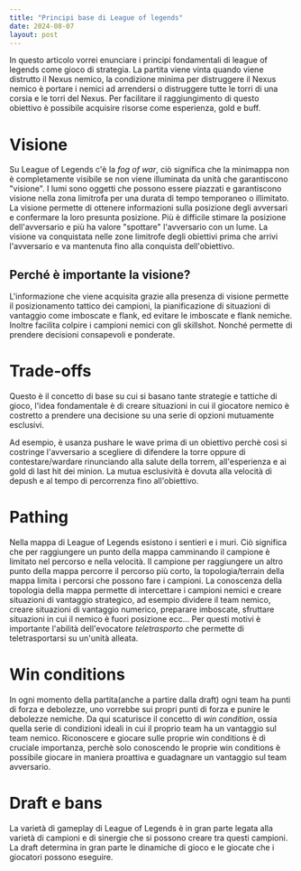 ```yaml
---
title: "Principi base di League of legends"
date: 2024-08-07
layout: post
---
```


In questo articolo vorrei enunciare i principi fondamentali di league of legends come gioco di strategia. La partita viene vinta quando viene distrutto il Nexus nemico, la condizione minima per distruggere il Nexus nemico è portare i nemici ad arrendersi o distruggere tutte le torri di una corsia e le torri del Nexus. Per facilitare il raggiungimento di questo obiettivo è possibile acquisire risorse come esperienza, gold e buff.

# Visione

Su League of Legends c'è la *fog of war*, ciò significa che la minimappa non è completamente visibile se non viene illuminata da unità che garantiscono "visione". I lumi sono oggetti che possono essere piazzati e garantiscono visione nella zona limitrofa per una durata di tempo temporaneo o illimitato. La visione permette di ottenere informazioni sulla posizione degli avversari e confermare la loro presunta posizione. Più è difficile stimare la posizione dell'avversario e più ha valore "spottare" l'avversario con un lume.
La visione va conquistata nelle zone limitrofe degli obiettivi prima che arrivi l'avversario e va mantenuta fino alla conquista dell'obiettivo.

## Perché è importante la visione?

L'informazione che viene acquisita grazie alla presenza di visione permette il posizionamento tattico dei campioni, la pianificazione di situazioni di vantaggio come imboscate e flank, ed evitare le imboscate e flank nemiche. Inoltre facilita colpire i campioni nemici con gli skillshot. Nonché permette di prendere decisioni consapevoli e ponderate.

# Trade-offs

Questo è il concetto di base su cui si basano tante strategie e tattiche di gioco, l'idea fondamentale è di creare situazioni in cui il giocatore nemico è costretto a prendere una decisione su una serie di opzioni mutuamente esclusivi.

Ad esempio, è usanza pushare le wave prima di un obiettivo perchè così si costringe l'avversario a scegliere di difendere la torre oppure di contestare/wardare rinunciando alla salute della torrem, all'esperienza e ai gold di last hit dei minion. La mutua esclusività è dovuta alla velocità di depush e al tempo di percorrenza fino all'obiettivo.

# Pathing

Nella mappa di League of Legends esistono i sentieri e i muri. Ciò significa che per raggiungere un punto della mappa camminando il campione è limitato nel percorso e nella velocità. Il campione per raggiungere un altro punto della mappa percorre il percorso più corto, la topologia/terrain della mappa limita i percorsi che possono fare i campioni. La conoscenza della topologia della mappa permette di intercettare i campioni nemici e creare situazioni di vantaggio strategico, ad esempio dividere il team nemico, creare situazioni di vantaggio numerico, preparare imboscate, sfruttare situazioni in cui il nemico è fuori posizione ecc...
Per questi motivi è importante l'abilità dell'evocatore *teletrasporto* che permette di teletrasportarsi su un'unità alleata.

# Win conditions

In ogni momento della partita(anche a partire dalla draft) ogni team ha punti di forza e debolezze, uno vorrebbe sui propri punti di forza e punire le debolezze nemiche. Da qui scaturisce il concetto di *win condition*, ossia quella serie di condizioni ideali in cui il proprio team ha un vantaggio sul team nemico. Riconoscere e giocare sulle proprie win conditions è di cruciale importanza, perchè solo conoscendo le proprie win conditions è possibile giocare in maniera proattiva e guadagnare un vantaggio sul team avversario.

# Draft e bans

La varietà di gameplay di League of Legends è in gran parte legata alla varietà di campioni e di sinergie che si possono creare tra questi campioni. La draft determina in gran parte le dinamiche di gioco e le giocate che i giocatori possono eseguire.
